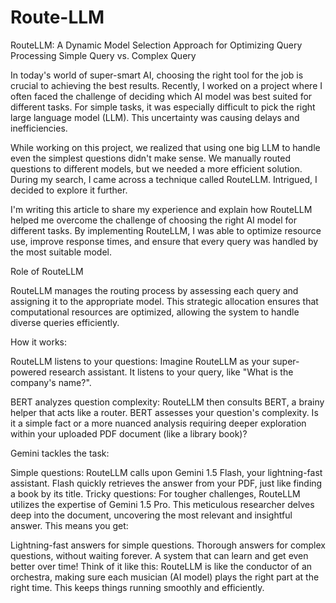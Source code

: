 # Route-LLM

RouteLLM: A Dynamic Model Selection Approach for Optimizing Query Processing
Simple Query vs. Complex Query

In today's world of super-smart AI, choosing the right tool for the job is crucial to achieving the best results. Recently, I worked on a project where I often faced the challenge of deciding which AI model was best suited for different tasks. For simple tasks, it was especially difficult to pick the right large language model (LLM). This uncertainty was causing delays and inefficiencies.

While working on this project, we realized that using one big LLM to handle even the simplest questions didn't make sense. We manually routed questions to different models, but we needed a more efficient solution. During my search, I came across a technique called RouteLLM. Intrigued, I decided to explore it further.

I'm writing this article to share my experience and explain how RouteLLM helped me overcome the challenge of choosing the right AI model for different tasks. By implementing RouteLLM, I was able to optimize resource use, improve response times, and ensure that every query was handled by the most suitable model.

Role of RouteLLM

RouteLLM manages the routing process by assessing each query and assigning it to the appropriate model. This strategic allocation ensures that computational resources are optimized, allowing the system to handle diverse queries efficiently.

How it works:

RouteLLM listens to your questions: Imagine RouteLLM as your super-powered research assistant. It listens to your query, like "What is the company's name?".

BERT analyzes question complexity: RouteLLM then consults BERT, a brainy helper that acts like a router. BERT assesses your question's complexity. Is it a simple fact or a more nuanced analysis requiring deeper exploration within your uploaded PDF document (like a library book)?

Gemini tackles the task:

Simple questions: RouteLLM calls upon Gemini 1.5 Flash, your lightning-fast assistant. Flash quickly retrieves the answer from your PDF, just like finding a book by its title.
Tricky questions: For tougher challenges, RouteLLM utilizes the expertise of Gemini 1.5 Pro. This meticulous researcher delves deep into the document, uncovering the most relevant and insightful answer.
This means you get:

Lightning-fast answers for simple questions.
Thorough answers for complex questions, without waiting forever.
A system that can learn and get even better over time!
Think of it like this: RouteLLM is like the conductor of an orchestra, making sure each musician (AI model) plays the right part at the right time. This keeps things running smoothly and efficiently.
